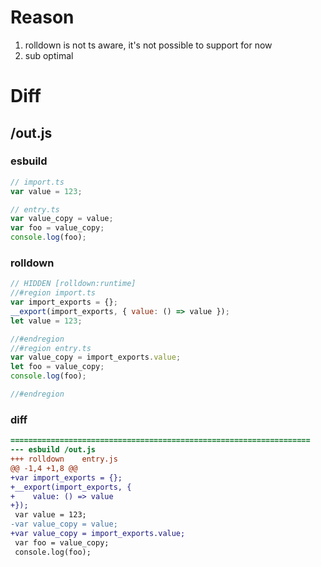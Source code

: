 # Reason
1. rolldown is not ts aware, it's not possible to support for now
2. sub optimal
# Diff
## /out.js
### esbuild
```js
// import.ts
var value = 123;

// entry.ts
var value_copy = value;
var foo = value_copy;
console.log(foo);
```
### rolldown
```js
// HIDDEN [rolldown:runtime]
//#region import.ts
var import_exports = {};
__export(import_exports, { value: () => value });
let value = 123;

//#endregion
//#region entry.ts
var value_copy = import_exports.value;
let foo = value_copy;
console.log(foo);

//#endregion
```
### diff
```diff
===================================================================
--- esbuild	/out.js
+++ rolldown	entry.js
@@ -1,4 +1,8 @@
+var import_exports = {};
+__export(import_exports, {
+    value: () => value
+});
 var value = 123;
-var value_copy = value;
+var value_copy = import_exports.value;
 var foo = value_copy;
 console.log(foo);

```